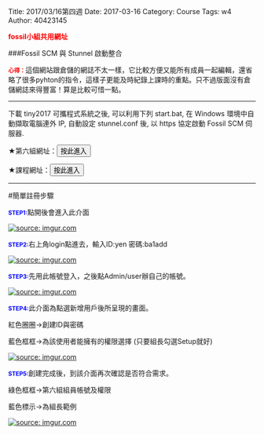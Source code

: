 Title: 2017/03/16第四週
Date: 2017-03-16
Category: Course
Tags: w4
Author: 40423145

<b><font color="red">fossil小組共用網址</font></b>

<!-- PELICAN_END_SUMMARY -->
###Fossil SCM 與 Stunnel 啟動整合

<small><b><font color="#FF0000">心得：</font></b></small>這個網站跟倉儲的網誌不太一樣，它比較方便又能所有成員一起編輯，還省略了很多pyhton的指令，這樣子更能及時紀錄上課時的重點。只不過版面沒有倉儲網誌來得豐富！算是比較可惜一點。
<hr/>

下載 tiny2017 可攜程式系統之後, 可以利用下列 start.bat, 在 Windows 環境中自動擷取電腦連外 IP, 自動設定 stunnel.conf 後, 以 https 協定啟動 Fossil SCM 伺服器.

★第六組網址：<a href="https://mde2a2.kmol.info/cdag6"><button type="button" class="btn btn-primary btn-xs">按此進入</button></a>

★課程網址：<a href="https://mde2a2.kmol.info/cd"><button type="button" class="btn btn-primary btn-xs">按此進入</button></a>

<hr/>

#簡單註冊步驟

<small><b><font color="blue">STEP1:</font></b></small>點開後會進入此介面

<a href="http://imgur.com/gvs5Tor"><img src="http://i.imgur.com/gvs5Tor.png" title="source: imgur.com" /></a>


<small><b><font color="blue">STEP2:</font></b></small>右上角login點進去，輸入ID:yen  密碼:ba1add

<a href="http://imgur.com/sALlXSx"><img src="http://i.imgur.com/sALlXSx.png" title="source: imgur.com" /></a>

<small><b><font color="blue">STEP3:</font></b></small>先用此帳號登入，之後點Admin/user辦自己的帳號。

<a href="http://imgur.com/2jpceRS"><img src="http://i.imgur.com/2jpceRS.png" title="source: imgur.com" /></a>

<small><b><font color="blue">STEP4:</font></b></small>此介面為點選新增用戶後所呈現的畫面。

紅色圈圈→創建ID與密碼

藍色框框→為該使用者能擁有的權限選擇
(只要組長勾選Setup就好)

<a href="http://imgur.com/vUxBkOS"><img src="http://i.imgur.com/vUxBkOS.png" title="source: imgur.com" /></a>

<small><b><font color="blue">STEP5:</font></b></small>創建完成後，到該介面再次確認是否符合需求。

綠色框框→第六組組員帳號及權限

藍色標示→為組長範例

<a href="http://imgur.com/Phc3oGY"><img src="http://i.imgur.com/Phc3oGY.png" title="source: imgur.com" /></a>
